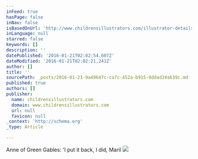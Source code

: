 ```yaml
---
inFeed: true
hasPage: false
inNav: false
isBasedOnUrl: 'http://www.childrensillustrators.com/illustrator-details/ellenb/id=955/slideshow/pag=40/'
inLanguage: null
starred: false
keywords: []
description: ''
datePublished: '2016-01-21T02:02:54.607Z'
dateModified: '2016-01-21T02:02:21.241Z'
author: []
title: ''
sourcePath: _posts/2016-01-21-9a49647c-ca7c-452a-b915-9ddad24a639c.md
published: true
authors: []
publisher:
  name: childrensillustrators.com
  domain: www.childrensillustrators.com
  url: null
  favicon: null
_context: 'http://schema.org'
_type: Article

---
```

Anne of Green Gables: 'I put it back, I did, Maril
![](http://www.childrensillustrators.com/portfolioIllustrations/45699.jpg)
